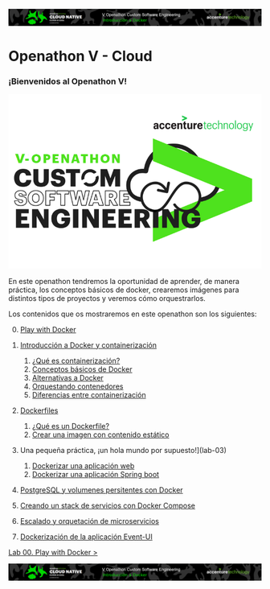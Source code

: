 <p align="center">
    <img src="resources/header.png">
</p>

# Openathon V - Cloud

### ¡Bienvenidos al Openathon V! 

<p align="center">
    <img src="resources/logo_OpenathonV_tr.png" width="600">
</p>

En este openathon tendremos la oportunidad de aprender, de manera práctica, los conceptos básicos de docker, crearemos imágenes para distintos tipos de proyectos y veremos cómo orquestrarlos.  

Los contenidos que os mostraremos en este openathon son los siguientes:

0. [Play with Docker](lab-00)
1. [Introducción a Docker y containerización](lab-01)
   1. [¿Qué es containerización?](lab-01#qué-es-containerización)
   2. [Conceptos básicos de Docker](lab-01#conceptos-básicos-de-docker)
   3. [Alternativas a Docker](lab-01#alternativas-a-docker)
   4. [Orquestando contenedores](lab-01#orquestando-contenedores)
   5. [Diferencias entre containerización](lab-01#diferencias-entre-containerización-y-máquinas-virtuales)

2. [Dockerfiles](lab-02)
   1. [¿Qué es un Dockerfile?](lab-02#qué-es-un-dockerfile)
   2. [Crear una imagen con contenido estático](lab-02#crear-imagen-con-contenido-estático)

3. Una pequeña práctica, ¡un hola mundo por supuesto!](lab-03)
   1. [Dockerizar una aplicación web](lab-03/frontend)
   2. [Dockerizar una aplicación Spring boot](lab-03/backend)

4. [PostgreSQL y volumenes persitentes con Docker](lab-04)
5. [Creando un stack de servicios con Docker Compose](lab-05)
6. [Escalado y orquetación de microservicios](lab-06)
7. [Dockerización de la aplicación Event-UI](lab-07)

[ Lab 00. Play with Docker >](./lab-00)
	
<p align="center">
    <img src="resources/header.png">
</p>
